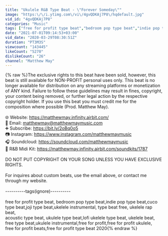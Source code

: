 ```yaml
---
title: "Ukulele R&B Type Beat - \"Forever Someday\""
image: "https:\/\/i.ytimg.com\/vi\/4gvQDKAj7P8\/hqdefault.jpg"
vid_id: "4gvQDKAj7P8"
categories: "Music"
tags: ["free for profit type beat","bedroom pop type beat","indie pop type beat"]
date: "2021-07-01T09:14:53+03:00"
vid_date: "2020-03-29T08:30:51Z"
duration: "PT3M3S"
viewcount: "143445"
likeCount: "5270"
dislikeCount: "26"
channel: "Matthew May"
---
```

{% raw %}The exclusive rights to this beat have been sold, however, this beat is still available for NON-PROFIT personal uses only. This beat is no longer available for distribution on any streaming platforms or monetization of ANY kind. Failure to follow these guidelines may result in fines, copyright, your content being removed, or further legal action by the respective copyright holder. If you use this beat you must credit me for the composition where possible (Prod. Matthew May).<br /><br />🌐 Website: <a rel="nofollow" target="blank" href="https://matthewmay.infinity.airbit.com/">https://matthewmay.infinity.airbit.com/</a><br />📧 Email: matthewmay@matthewmaymusic.com<br />➕ Subscribe: <a rel="nofollow" target="blank" href="https://bit.ly/2oBq0o5">https://bit.ly/2oBq0o5</a><br />📷 Instagram: <a rel="nofollow" target="blank" href="https://www.instagram.com/matthewmaymusic">https://www.instagram.com/matthewmaymusic</a><br />🎧 Soundcloud: <a rel="nofollow" target="blank" href="https://soundcloud.com/matthewmaymusic">https://soundcloud.com/matthewmaymusic</a><br />🎹 R&amp;B Midi Kit: <a rel="nofollow" target="blank" href="https://matthewmay.infinity.airbit.com/soundkits/1787">https://matthewmay.infinity.airbit.com/soundkits/1787</a><br /><br />DO NOT PUT COPYRIGHT ON YOUR SONG UNLESS YOU HAVE EXCLUSIVE RIGHTS.<br /><br />For inquires about custom beats, use the email above, or contact me through my website.<br /><br />----------tags(ignore)----------<br /><br />free for profit type beat, bedroom pop type beat,indie pop type beat,cuco type beat,joji type beat,ukelele instrumental, type beat free, ukelele rap beat,<br />acoustic type beat, ukulele type beat,lofi ukelele type beat, ukelele beat,<br />free type beat,ukulele instrumental,free for profit,free for profit ukulele,<br />free for profit beats,free for profit type beat 2020{% endraw %}

